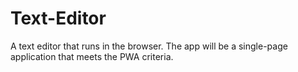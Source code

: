 # Text-Editor
A text editor that runs in the browser. The app will be a single-page application that meets the PWA criteria. 
